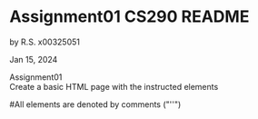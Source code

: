 # Assignment01 CS290 README  
by R.S. x00325051

Jan 15, 2024  

Assignment01   
Create a basic HTML page with the instructed elements

#All elements are denoted by comments ("'<!--text-->'")


&nbsp;  
&nbsp;  
&nbsp;  
&nbsp;  
&nbsp;  
----------------------------------

